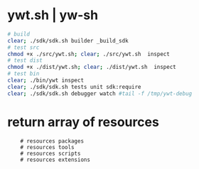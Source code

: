 # ywt.sh | yw-sh


```bash
# build
clear; ./sdk/sdk.sh builder _build_sdk
# test src
chmod +x ./src/ywt.sh; clear; ./src/ywt.sh  inspect
# test dist
chmod +x ./dist/ywt.sh; clear; ./dist/ywt.sh  inspect
# test bin
clear; ./bin/ywt inspect
clear; ./sdk/sdk.sh tests unit sdk:require
clear; ./sdk/sdk.sh debugger watch #tail -f /tmp/ywt-debug
```


# return array of resources
        # resources packages
        # resources tools
        # resources scripts
        # resources extensions
